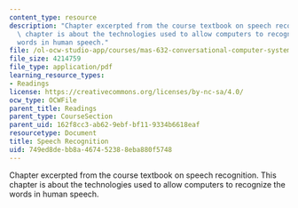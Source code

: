 ```yaml
---
content_type: resource
description: "Chapter excerpted from the course textbook on speech recognition. This\
  \ chapter is about the technologies used to allow computers to recognize the \r\n\
  words in human speech."
file: /ol-ocw-studio-app/courses/mas-632-conversational-computer-systems-fall-2008/749ed8debb8a467452388eba880f5748_shmandt_txt_ch7.pdf
file_size: 4214759
file_type: application/pdf
learning_resource_types:
- Readings
license: https://creativecommons.org/licenses/by-nc-sa/4.0/
ocw_type: OCWFile
parent_title: Readings
parent_type: CourseSection
parent_uid: 162f8cc3-ab62-9ebf-bf11-9334b6618eaf
resourcetype: Document
title: Speech Recognition
uid: 749ed8de-bb8a-4674-5238-8eba880f5748
---
```

Chapter excerpted from the course textbook on speech recognition. This chapter is about the technologies used to allow computers to recognize the 
words in human speech.